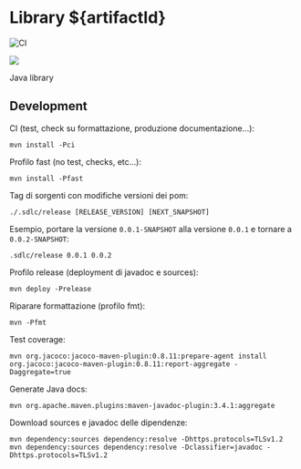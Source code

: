 
# Library ${artifactId}

![CI](https://github.com/enr/${artifactId}/workflows/CI/badge.svg)

[![](https://jitpack.io/v/enr/${artifactId}.svg)](https://jitpack.io/#enr/${artifactId})

Java library

## Development

CI (test, check su formattazione, produzione documentazione...):

```
mvn install -Pci
```

Profilo fast (no test, checks, etc...):

```
mvn install -Pfast
```

Tag di sorgenti con modifiche versioni dei pom:

```
./.sdlc/release [RELEASE_VERSION] [NEXT_SNAPSHOT]
```

Esempio, portare la versione `0.0.1-SNAPSHOT` alla versione `0.0.1` e tornare a `0.0.2-SNAPSHOT`:

```
.sdlc/release 0.0.1 0.0.2
```

Profilo release (deployment di javadoc e sources):

```
mvn deploy -Prelease
```

Riparare formattazione (profilo fmt):

```
mvn -Pfmt
```

Test coverage:

```
mvn org.jacoco:jacoco-maven-plugin:0.8.11:prepare-agent install org.jacoco:jacoco-maven-plugin:0.8.11:report-aggregate -Daggregate=true
```

Generate Java docs:

```
mvn org.apache.maven.plugins:maven-javadoc-plugin:3.4.1:aggregate
```

Download sources e javadoc delle dipendenze:

```
mvn dependency:sources dependency:resolve -Dhttps.protocols=TLSv1.2
mvn dependency:sources dependency:resolve -Dclassifier=javadoc -Dhttps.protocols=TLSv1.2
```
